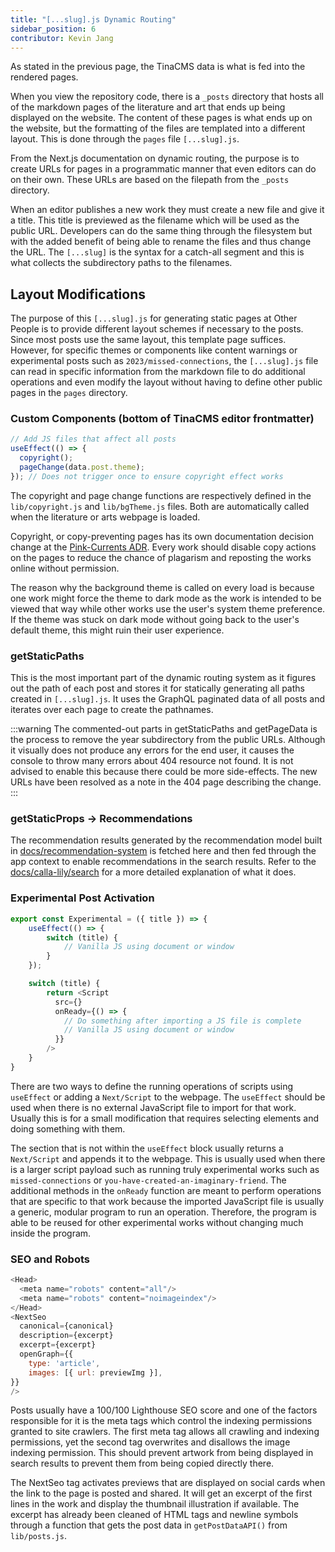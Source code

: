 ```yaml
---
title: "[...slug].js Dynamic Routing"
sidebar_position: 6
contributor: Kevin Jang
---
```

As stated in the previous page, the TinaCMS data is what is fed into the rendered pages. 

When you view the repository code, there is a `_posts` directory that hosts all of the markdown pages of the literature and art that ends up being displayed on the website. The content of these pages is what ends up on the website, but the formatting of the files are templated into a different layout. This is done through the `pages` file `[...slug].js`. 

From the Next.js documentation on dynamic routing, the purpose is to create URLs for pages in a programmatic manner that even editors can do on their own. These URLs are based on the filepath from the `_posts` directory. 

When an editor publishes a new work they must create a new file and give it a title. This title is previewed as the filename which will be used as the public URL. Developers can do the same thing through the filesystem but with the added benefit of being able to rename the files and thus change the URL. The `[...slug]` is the syntax for a catch-all segment and this is what collects the subdirectory paths to the filenames.

## Layout Modifications 

The purpose of this `[...slug].js` for generating static pages at Other People is to provide different layout schemes if necessary to the posts. Since most posts use the same layout, this template page suffices. However, for specific themes or components like content warnings or experimental posts such as `2023/missed-connections`, the `[...slug].js` file can read in specific information from the markdown file to do additional operations and even modify the layout without having to define other public pages in the `pages` directory.

### Custom Components (bottom of TinaCMS editor frontmatter)

```js
// Add JS files that affect all posts
useEffect(() => {
  copyright();
  pageChange(data.post.theme);
}); // Does not trigger once to ensure copyright effect works
```

The copyright and page change functions are respectively defined in the `lib/copyright.js` and `lib/bgTheme.js` files. Both are automatically called when the literature or arts webpage is loaded. 

Copyright, or copy-preventing pages has its own documentation decision change at the [Pink-Currents ADR](docs/pink-currents/adr/copyright-protections). Every work should disable copy actions on the pages to reduce the chance of plagarism and reposting the works online without permission.

The reason why the background theme is called on every load is because one work might force the theme to dark mode as the work is intended to be viewed that way while other works use the user's system theme preference. If the theme was stuck on dark mode without going back to the user's default theme, this might ruin their user experience.

### getStaticPaths

This is the most important part of the dynamic routing system as it figures out the path of each post and stores it for statically generating all paths created in `[...slug].js`. It uses the GraphQL paginated data of all posts and iterates over each page to create the pathnames. 

:::warning
The commented-out parts in getStaticPaths and getPageData is the process to remove the year subdirectory from the public URLs. Although it visually does not produce any errors for the end user, it causes the console to throw many errors about 404 resource not found. It is not advised to enable this because there could be more side-effects. The new URLs have been resolved as a note in the 404 page describing the change.
:::

### getStaticProps -> Recommendations

The recommendation results generated by the recommendation model built in [docs/recommendation-system](docs/recommendation-system) is fetched here and then fed through the app context to enable recommendations in the search results. Refer to the [docs/calla-lily/search](docs/calla-lily/search) for a more detailed explanation of what it does.


### Experimental Post Activation

```js
export const Experimental = ({ title }) => {
    useEffect(() => {
        switch (title) {
            // Vanilla JS using document or window
        }
    });

    switch (title) {
        return <Script 
          src={}
          onReady={() => {
            // Do something after importing a JS file is complete 
            // Vanilla JS using document or window
          }}
        />
    }
}
```

There are two ways to define the running operations of scripts using `useEffect` or adding a `Next/Script` to the webpage. The `useEffect` should be used when there is no external JavaScript file to import for that work. Usually this is for a small modification that requires selecting elements and doing something with them.

The section that is not within the `useEffect` block usually returns a `Next/Script` and appends it to the webpage. This is usually used when there is a larger script payload such as running truly experimental works such as `missed-connections` or `you-have-created-an-imaginary-friend`. The additional methods in the `onReady` function are meant to perform operations that are specific to that work because the imported JavaScript file is usually a generic, modular program to run an operation. Therefore, the program is able to be reused for other experimental works without changing much inside the program.

### SEO and Robots

```js
<Head>
  <meta name="robots" content="all"/>
  <meta name="robots" content="noimageindex"/>
</Head>
<NextSeo
  canonical={canonical}
  description={excerpt}
  excerpt={excerpt}
  openGraph={{
    type: 'article',
    images: [{ url: previewImg }],
}}
/>
```

Posts usually have a 100/100 Lighthouse SEO score and one of the factors responsible for it is the meta tags which control the indexing permissions granted to site crawlers. The first meta tag allows all crawling and indexing permissions, yet the second tag overwrites and disallows the image indexing permission. This should prevent artwork from being displayed in search results to prevent them from being copied directly there. 

The NextSeo tag activates previews that are displayed on social cards when the link to the page is posted and shared. It will get an excerpt of the first lines in the work and display the thumbnail illustration if available. The excerpt has already been cleaned of HTML tags and newline symbols through a function that gets the post data in `getPostDataAPI()` from `lib/posts.js`.
